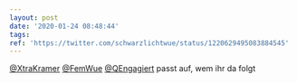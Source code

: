 ```yaml
---
layout: post
date: '2020-01-24 08:48:44'
tags: 
ref: 'https://twitter.com/schwarzlichtwue/status/1220629495083884545'
---
```

[@XtraKramer](https://twitter.com/XtraKramer) [@FemWue](https://twitter.com/FemWue) [@QEngagiert](https://twitter.com/QEngagiert) passt auf, wem ihr da folgt